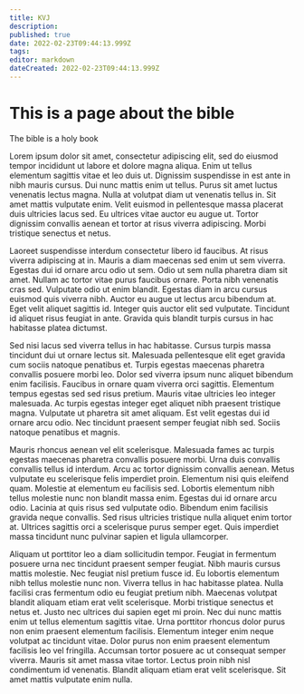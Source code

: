 ```yaml
---
title: KVJ
description: 
published: true
date: 2022-02-23T09:44:13.999Z
tags: 
editor: markdown
dateCreated: 2022-02-23T09:44:13.999Z
---
```


# This is a page about the bible
The bible is a holy book

Lorem ipsum dolor sit amet, consectetur adipiscing elit, sed do eiusmod tempor incididunt ut labore et dolore magna aliqua. Enim ut tellus elementum sagittis vitae et leo duis ut. Dignissim suspendisse in est ante in nibh mauris cursus. Dui nunc mattis enim ut tellus. Purus sit amet luctus venenatis lectus magna. Nulla at volutpat diam ut venenatis tellus in. Sit amet mattis vulputate enim. Velit euismod in pellentesque massa placerat duis ultricies lacus sed. Eu ultrices vitae auctor eu augue ut. Tortor dignissim convallis aenean et tortor at risus viverra adipiscing. Morbi tristique senectus et netus.

Laoreet suspendisse interdum consectetur libero id faucibus. At risus viverra adipiscing at in. Mauris a diam maecenas sed enim ut sem viverra. Egestas dui id ornare arcu odio ut sem. Odio ut sem nulla pharetra diam sit amet. Nullam ac tortor vitae purus faucibus ornare. Porta nibh venenatis cras sed. Vulputate odio ut enim blandit. Egestas diam in arcu cursus euismod quis viverra nibh. Auctor eu augue ut lectus arcu bibendum at. Eget velit aliquet sagittis id. Integer quis auctor elit sed vulputate. Tincidunt id aliquet risus feugiat in ante. Gravida quis blandit turpis cursus in hac habitasse platea dictumst.

Sed nisi lacus sed viverra tellus in hac habitasse. Cursus turpis massa tincidunt dui ut ornare lectus sit. Malesuada pellentesque elit eget gravida cum sociis natoque penatibus et. Turpis egestas maecenas pharetra convallis posuere morbi leo. Dolor sed viverra ipsum nunc aliquet bibendum enim facilisis. Faucibus in ornare quam viverra orci sagittis. Elementum tempus egestas sed sed risus pretium. Mauris vitae ultricies leo integer malesuada. Ac turpis egestas integer eget aliquet nibh praesent tristique magna. Vulputate ut pharetra sit amet aliquam. Est velit egestas dui id ornare arcu odio. Nec tincidunt praesent semper feugiat nibh sed. Sociis natoque penatibus et magnis.

Mauris rhoncus aenean vel elit scelerisque. Malesuada fames ac turpis egestas maecenas pharetra convallis posuere morbi. Urna duis convallis convallis tellus id interdum. Arcu ac tortor dignissim convallis aenean. Metus vulputate eu scelerisque felis imperdiet proin. Elementum nisi quis eleifend quam. Molestie at elementum eu facilisis sed. Lobortis elementum nibh tellus molestie nunc non blandit massa enim. Egestas dui id ornare arcu odio. Lacinia at quis risus sed vulputate odio. Bibendum enim facilisis gravida neque convallis. Sed risus ultricies tristique nulla aliquet enim tortor at. Ultrices sagittis orci a scelerisque purus semper eget. Quis imperdiet massa tincidunt nunc pulvinar sapien et ligula ullamcorper.

Aliquam ut porttitor leo a diam sollicitudin tempor. Feugiat in fermentum posuere urna nec tincidunt praesent semper feugiat. Nibh mauris cursus mattis molestie. Nec feugiat nisl pretium fusce id. Eu lobortis elementum nibh tellus molestie nunc non. Viverra tellus in hac habitasse platea. Nulla facilisi cras fermentum odio eu feugiat pretium nibh. Maecenas volutpat blandit aliquam etiam erat velit scelerisque. Morbi tristique senectus et netus et. Justo nec ultrices dui sapien eget mi proin. Nec dui nunc mattis enim ut tellus elementum sagittis vitae. Urna porttitor rhoncus dolor purus non enim praesent elementum facilisis. Elementum integer enim neque volutpat ac tincidunt vitae. Dolor purus non enim praesent elementum facilisis leo vel fringilla. Accumsan tortor posuere ac ut consequat semper viverra. Mauris sit amet massa vitae tortor. Lectus proin nibh nisl condimentum id venenatis. Blandit aliquam etiam erat velit scelerisque. Sit amet mattis vulputate enim nulla.